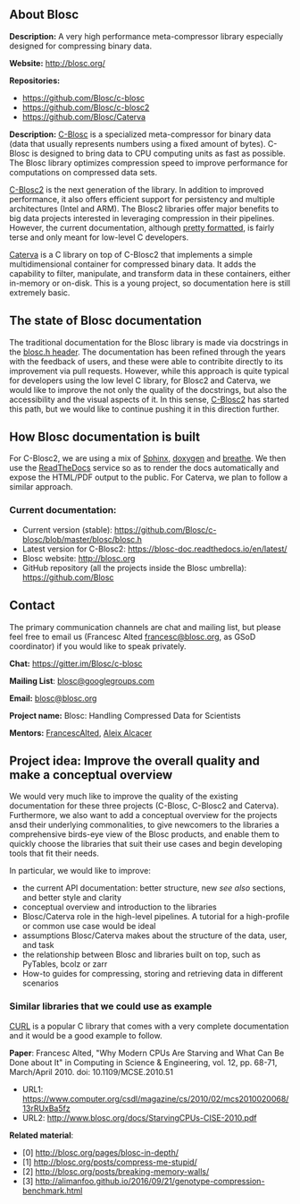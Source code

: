 ## About Blosc

__Description:__ A very high performance meta-compressor library especially designed for compressing binary data.

__Website:__ http://blosc.org/

__Repositories:__
  * https://github.com/Blosc/c-blosc
  * https://github.com/Blosc/c-blosc2
  * https://github.com/Blosc/Caterva

__Description:__ [C-Blosc](https://github.com/Blosc/c-blosc) is a specialized meta-compressor for binary data (data that usually represents numbers using a fixed amount of bytes).  C-Blosc is designed to bring data to CPU computing units as fast as possible. The Blosc library optimizes compression speed to improve performance for computations on compressed data sets.

[C-Blosc2](https://github.com/Blosc/c-blosc2) is the next generation of the library. In addition to improved performance, it also offers efficient support for persistency and multiple architectures (Intel and ARM).  The Blosc2 libraries offer major benefits to big data projects interested in leveraging compression in their pipelines.  However, the current documentation, although [pretty formatted](https://blosc-doc.readthedocs.io), is fairly terse and only meant for low-level C developers.

[Caterva](https://github.com/Blosc/Caterva) is a C library on top of C-Blosc2 that implements a simple multidimensional container for compressed binary data.  It adds the capability to filter, manipulate, and transform data in these containers, either in-memory or on-disk.  This is a young project, so documentation here is still extremely basic.

## The state of Blosc documentation

The traditional documentation for the Blosc library is made via docstrings in the [blosc.h header](https://github.com/Blosc/c-blosc/blob/master/blosc/blosc.h).  The documentation has been refined through the years with the feedback of users, and these were able to contribite directly to its improvement via pull requests. However, while this approach is quite typical for developers using the low level C library, for Blosc2 and Caterva, we would like to improve the not only the quality of the docstrings, but also the accessibility and the visual aspects of it.  In this sense, [C-Blosc2](https://blosc-doc.readthedocs.io/en/latest/) has started this path, but we would like to continue pushing it in this direction further.

## How Blosc documentation is built
 For C-Blosc2, we are using a mix of [Sphinx](http://www.sphinx-doc.org), [doxygen](http://www.doxygen.nl) and [breathe](https://breathe.readthedocs.io).  We then use the [ReadTheDocs](https://readthedocs.org) service so as to render the docs automatically and expose the HTML/PDF output to the public.  For Caterva, we plan to follow a similar approach.

### Current documentation:

* Current version (stable): https://github.com/Blosc/c-blosc/blob/master/blosc/blosc.h
* Latest version for C-Blosc2: https://blosc-doc.readthedocs.io/en/latest/
* Blosc website: http://blosc.org
* GitHub repository (all the projects inside the Blosc umbrella): https://github.com/Blosc

## Contact
The primary communication channels are chat and mailing list, but please feel free to email us (Francesc Alted <francesc@blosc.org>, as GSoD coordinator) if you would like to speak privately.

__Chat:__ https://gitter.im/Blosc/c-blosc

__Mailing List__: blosc@googlegroups.com 

__Email:__ blosc@blosc.org

__Project name:__ Blosc: Handling Compressed Data for Scientists

__Mentors:__ [FrancescAlted](https://github.com/FrancescAlted), [Aleix Alcacer](https://github.com/aleix11alcacer)

## Project idea: Improve the overall quality and make a conceptual overview

We would very much like to improve the quality of the existing documentation for these three projects (C-Blosc, C-Blosc2 and Caterva).  Furthermore, we also want to add a conceptual overview for the projects ansd their underlying commonalities, to give newcomers to the libraries a comprehensive birds-eye view of the Blosc products, and enable them to quickly choose the libraries that suit their use cases and begin developing tools that fit their needs.

In particular, we would like to improve:
* the current API documentation: better structure, new _see also_ sections, and better style and clarity
* conceptual overview and introduction to the libraries
* Blosc/Caterva role in the high-level pipelines.  A tutorial for a high-profile or common use case would be ideal
* assumptions Blosc/Caterva makes about the structure of the data, user, and task
* the relationship between Blosc and libraries built on top, such as PyTables, bcolz or zarr
* How-to guides for compressing, storing and retrieving data in different scenarios

### Similar libraries that we could use as example

[CURL](https://curl.haxx.se/docs/) is a popular C library that comes with a very complete documentation and it would be a good example to follow.

__Paper__:
Francesc Alted, "Why Modern CPUs Are Starving and What Can Be Done about It" in Computing in Science & Engineering, vol. 12, pp. 68-71, March/April 2010. doi: 10.1109/MCSE.2010.51
* URL1: https://www.computer.org/csdl/magazine/cs/2010/02/mcs2010020068/13rRUxBa5fz
* URL2: http://www.blosc.org/docs/StarvingCPUs-CISE-2010.pdf


__Related material__:
* [0] http://blosc.org/pages/blosc-in-depth/
* [1] http://blosc.org/posts/compress-me-stupid/
* [2] http://blosc.org/posts/breaking-memory-walls/
* [3] http://alimanfoo.github.io/2016/09/21/genotype-compression-benchmark.html
